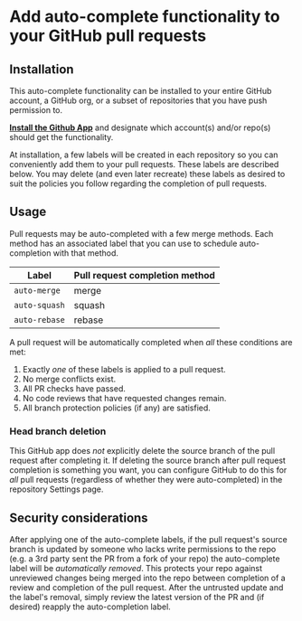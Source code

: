 # Add auto-complete functionality to your GitHub pull requests

## Installation

This auto-complete functionality can be installed to your entire GitHub account, a GitHub org, or a subset of repositories that you have push permission to.

**[Install the Github App](https://github.com/apps/pr-autocomplete)** and designate which account(s) and/or repo(s) should get the functionality.

At installation, a few labels will be created in each repository so you can conveniently add them to your pull requests. These labels are described below. You may delete (and even later recreate) these labels as desired to suit the policies you follow regarding the completion of pull requests.

## Usage

Pull requests may be auto-completed with a few merge methods. Each method has an associated label that you can use to schedule auto-completion with that method.

Label | Pull request completion method
--|--
`auto-merge` | merge
`auto-squash` | squash
`auto-rebase` | rebase

A pull request will be automatically completed when *all* these conditions are met:

1. Exactly *one* of these labels is applied to a pull request.
1. No merge conflicts exist.
1. All PR checks have passed.
1. No code reviews that have requested changes remain.
1. All branch protection policies (if any) are satisfied.

### Head branch deletion

This GitHub app does *not* explicitly delete the source branch of the pull request after completing it.
If deleting the source branch after pull request completion is something you want, you can configure GitHub to do this for *all* pull requests (regardless of whether they were auto-completed) in the repository Settings page.

## Security considerations

After applying one of the auto-complete labels, if the pull request's source branch is updated by someone who lacks write permissions to the repo (e.g. a 3rd party sent the PR from a fork of your repo) the auto-complete label will be *automatically removed*. This protects your repo against unreviewed changes being merged into the repo between completion of a review and completion of the pull request.
After the untrusted update and the label's removal, simply review the latest version of the PR and (if desired) reapply the auto-completion label.
